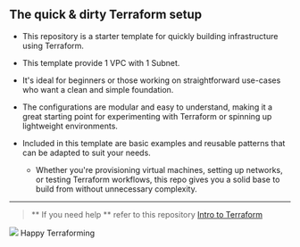 ## The quick & dirty Terraform setup

-   This repository is a starter template for quickly building infrastructure using Terraform.
-   This template provide 1 VPC with 1 Subnet.
-   It's ideal for beginners or those working on straightforward use-cases who want a clean and simple foundation.
-   The configurations are modular and easy to understand, making it a great starting point for experimenting with Terraform or spinning up lightweight environments.

-   Included in this template are basic examples and reusable patterns that can be adapted to suit your needs.
    -   Whether you're provisioning virtual machines, setting up networks, or testing Terraform workflows, this repo gives you a solid base to build from without unnecessary complexity.

---

> ** If you need help ** refer to this repository [Intro to Terraform](https://github.com/thomas065/terraformblues)

![](https://user-images.githubusercontent.com/74038190/216120981-b9507c36-0e04-4469-8e27-c99271b45ba5.png) Happy Terraforming 
